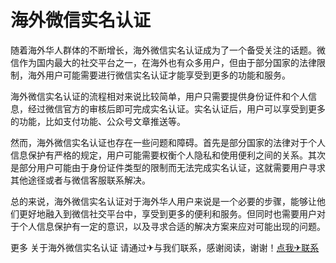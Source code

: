 # 海外微信实名认证

随着海外华人群体的不断增长，海外微信实名认证成为了一个备受关注的话题。微信作为国内最大的社交平台之一，在海外也有众多用户，但由于部分国家的法律限制，海外用户可能需要进行微信实名认证才能享受到更多的功能和服务。

海外微信实名认证的流程相对来说比较简单，用户只需要提供身份证件和个人信息，经过微信官方的审核后即可完成实名认证。实名认证后，用户可以享受到更多的功能，比如支付功能、公众号文章推送等。

然而，海外微信实名认证也存在一些问题和障碍。首先是部分国家的法律对于个人信息保护有严格的规定，用户可能需要权衡个人隐私和使用便利之间的关系。其次是部分用户可能由于身份证件类型的限制而无法完成实名认证，这就需要用户寻求其他途径或者与微信客服联系解决。

总的来说，海外微信实名认证对于海外华人用户来说是一个必要的步骤，能够让他们更好地融入到微信社交平台中，享受到更多的便利和服务。但同时也需要用户对于个人信息保护有一定的意识，以及寻求合适的解决方案来应对可能出现的问题。

更多 关于海外微信实名认证 请通过✈与我们联系，感谢阅读，谢谢！[点我✈联系](https://abc.k02.cc)